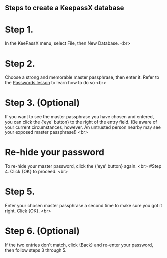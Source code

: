 
## Steps to create a KeepassX database

# Step 1.
In the KeePassX menu, select File, then New Database.
&lt;br&gt;
# Step 2.
Choose a strong and memorable master passphrase, then enter it. Refer to the [Passwords lesson](en/topics/understand-4-digisec/2-passwords/1-1-intro.md) to learn how to do so
&lt;br&gt;
# Step 3. (Optional)
If you want to see the master passphrase you have chosen and entered, you can click the {‘eye&#39; button} to the right of the entry field. (Be aware of your current circumstances, however. An untrusted person nearby may see your exposed master passphrase!)
&lt;br&gt;
# Re-hide your password
To re-hide your master password, click the {&#39;eye&#39; button} again.
&lt;br&gt;
#Step 4.
Click {OK} to proceed.
&lt;br&gt;
# Step 5.
Enter your chosen master passphrase a second time to make sure you got it right. Click {OK}.
&lt;br&gt;
# Step 6. (Optional)
If the two entries don&#39;t match, click {Back} and re-enter your password, then follow steps 3 through 5.
